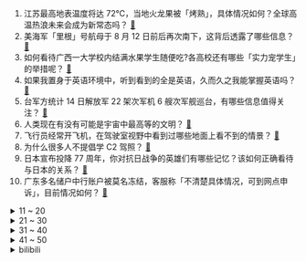 1. 江苏最高地表温度将达 72℃，当地火龙果被「烤熟」，具体情况如何？全球高温热浪未来会成为新常态吗？ [:link:](https://www.zhihu.com/question/548340729)
2. 美海军「里根」号航母于 8 月 12 日前后再次南下，这背后透露了哪些信息？ [:link:](https://www.zhihu.com/question/548355194)
3. 如何看待广西一大学校内结满水果学生随便吃?各高校还有哪些「实力宠学生」的举措呢？ [:link:](https://www.zhihu.com/question/548335386)
4. 如果我置身于英语环境中，听到看到的全是英语，久而久之我能掌握英语吗？ [:link:](https://www.zhihu.com/question/315121538)
5. 台军方统计 14 日解放军 22 架次军机 6 艘次军舰巡台，有哪些信息值得关注？ [:link:](https://www.zhihu.com/question/548387532)
6. 人类现在有没有可能是宇宙中最高等的文明？ [:link:](https://www.zhihu.com/question/275244312)
7. 飞行员经常开飞机，在驾驶室视野中看到过哪些地面上看不到的情景？ [:link:](https://www.zhihu.com/question/342761853)
8. 为什么很多人不提倡学 C2 驾照？ [:link:](https://www.zhihu.com/question/335140617)
9. 日本宣布投降 77 周年，你对抗日战争的英雄们有哪些记忆？该如何正确看待与日本的关系？ [:link:](https://www.zhihu.com/question/548423467)
10. 广东多名储户中行账户被莫名冻结，客服称「不清楚具体情况，可到网点申诉」，目前情况如何？ [:link:](https://www.zhihu.com/question/547634907)
<details>
<summary>11 ~ 20</summary>

11. 为什么恐怖片里信奉正神的神职人员斗不过恶灵、邪神？ [:link:](https://www.zhihu.com/question/543052194)
12. 如果唐僧九九八十一难的最后一难是电车难题，那么唐僧怎么选择？ [:link:](https://www.zhihu.com/question/522895422)
13. 《英雄联盟》上中辅都会玩，为什么就是玩不好打野位呢？ [:link:](https://www.zhihu.com/question/514505786)
14. 如果自己的经济能力够强，不需要孩子帮自己养老，那生孩子的意义是什么？ [:link:](https://www.zhihu.com/question/548405557)
15. 你觉得一个人打游戏会感到孤独吗？ [:link:](https://www.zhihu.com/question/548396724)
16. 在深圳生活你们觉得累吗？ [:link:](https://www.zhihu.com/question/546359949)
17. 8月15日凌晨，阿灵顿major总决赛LGD1:3输给雪碧，你怎么看？ [:link:](https://www.zhihu.com/question/548426613)
18. 害怕出门，害怕人多的地方，但还想减肥，怎么办？ [:link:](https://www.zhihu.com/question/548292383)
19. 家长接触自己的研究生导师合适吗? [:link:](https://www.zhihu.com/question/49569932)
20. 男子出车祸被护栏插中脑袋身亡 ，小鹏汽车回应「系手动驾驶」，事故原因可能是什么？如何避免发生类似事故？ [:link:](https://www.zhihu.com/question/548333823)
</details>
<details>
<summary>21 ~ 30</summary>

21. 特拉斯党内调查领先对手苏纳克 22 个百分点，有望接任英国首相，若胜出或对英国及中英关系带来哪些影响？ [:link:](https://www.zhihu.com/question/548357095)
22. 13岁，准初一，看不进名著了怎么办？ [:link:](https://www.zhihu.com/question/546155082)
23. 2022 LPL 夏季常规赛收官战 RNG 1:2 不敌 LGD 丢失复活甲，如何评价这场比赛？ [:link:](https://www.zhihu.com/question/548376299)
24. 选调生，到基层快两个星期了，天天坐在办公室，没人管我，该怎么办？ [:link:](https://www.zhihu.com/question/548075547)
25. 海南三亚将自 8 月 15 日零时起有序恢复机场国内航班商业化运行，目前当地疫情情况如何？ [:link:](https://www.zhihu.com/question/548373317)
26. 中国「稳态强磁场实验装置」实现重大突破，创造相当于地球磁场 90 多万倍的磁场，这有多厉害？ [:link:](https://www.zhihu.com/question/548311745)
27. 为什么会有人认为黛玉可以做妾？ [:link:](https://www.zhihu.com/question/474108302)
28. 给你 1 亿元但是你必须吃一勺随机化学元素，你会吃吗？ [:link:](https://www.zhihu.com/question/543286181)
29. 中央气象台表示安徽马鞍山 14 日 14 时气温居全国高温榜第一，当地究竟有多热？高温天气要注意什么？ [:link:](https://www.zhihu.com/question/548368081)
30. 为什么有人说俄罗斯在乌克兰战争拖得越久越有利？ [:link:](https://www.zhihu.com/question/536807958)
</details>
<details>
<summary>31 ~ 40</summary>

31. 美国商务部宣布「断供 EDA 软件」，目前国产 EDA 水平如何？如何寻求突破？ [:link:](https://www.zhihu.com/question/548288003)
32. 西藏官方表示「对初筛阳性人员不再复核，按无症状管理」，这可能出于哪些考虑？西藏本轮疫情预计何时结束？ [:link:](https://www.zhihu.com/question/548325116)
33. 为什么有很多男生打游戏就可以很快乐？ [:link:](https://www.zhihu.com/question/347424469)
34. 如何评价电影《外太空的莫扎特》？ [:link:](https://www.zhihu.com/question/457462565)
35. 俄乌冲突是俄罗斯和北约之间的冲突吗？ [:link:](https://www.zhihu.com/question/548065319)
36. 如何评价《这！就是街舞》第五季第一期? [:link:](https://www.zhihu.com/question/547985591)
37. 你最近想通了什么事情？ [:link:](https://www.zhihu.com/question/411884641)
38. 国内和国外的可口可乐，口味上有何差别？为什么会有差别？ [:link:](https://www.zhihu.com/question/542235779)
39. 韩国政府宣布光复节特赦名单，三星集团掌门李在镕特赦，李明博不在特赦名单上，说明了什么？ [:link:](https://www.zhihu.com/question/548056486)
40. 法国总统马克龙签署芬兰和瑞典加入北约的议定书，此举释放了哪些信号？ [:link:](https://www.zhihu.com/question/548364439)
</details>
<details>
<summary>41 ~ 50</summary>

41. 今夏北半球多国遭遇极端高温天气，持续高温会否成为常态？面对气候问题还可以采取哪些有效应对手段？ [:link:](https://www.zhihu.com/question/548364050)
42. 在生活中真正遇到或身为反社会人格者，是一种什么样的体验？ [:link:](https://www.zhihu.com/question/29362182)
43. 为什么在成年以后眼镜度数还会上涨？有哪些实用的护眼小技巧？ [:link:](https://www.zhihu.com/question/548269759)
44. 《冰雨火》空降播出，这部剧会成为暑期档最大爆款吗？ [:link:](https://www.zhihu.com/question/465084547)
45. 近些年，有哪些让你眼前一亮的卫视晚会？ [:link:](https://www.zhihu.com/question/548245608)
46. 高三复读一年反而更差了，会不会很丢人？ [:link:](https://www.zhihu.com/question/548330149)
47. 学生党家用打印机有哪些推荐？ [:link:](https://www.zhihu.com/question/265997721)
48. 周深在8.13日晚的央视夏日歌会演唱了《星鱼》和《兰亭序》，你觉得周深唱的怎么样？ [:link:](https://www.zhihu.com/question/548298461)
49. 如何评价《断·桥》中王俊凯的表现？ [:link:](https://www.zhihu.com/question/536776275)
50. 当今读书真的是最好的出路吗？ [:link:](https://www.zhihu.com/question/547349896)
</details><details>
<summary>bilibili</summary>

1. 《崩坏3》动画短片「因你而在的故事」 [:link:](//www.bilibili.com/video/BV1fY4y1F7GL)
2. 【何同学】我做了一个自己打字的键盘... [:link:](//www.bilibili.com/video/BV1W14y1b7Mq)
3. 再不多做梦，就要长大了！ [:link:](//www.bilibili.com/video/BV1GU4y1C7vm)
4. 【亮记生物鉴定】网络热传生物鉴定42 [:link:](//www.bilibili.com/video/BV1ZG4y1Y7Cc)
5. 一开始我以为他是作家，最后我发现，他是真正的“作家”！生活的诗人！ [:link:](//www.bilibili.com/video/BV1eN4y157J1)
6. 【散人】国产民俗恐怖《纸嫁衣4》 红丝缠，情难解（完结共5P） [:link:](//www.bilibili.com/video/BV1jT411A7c6)
7. 【全明星出海】废土之海 [:link:](//www.bilibili.com/video/BV1ud4y1K7GF)
8. 《原神》3.0版本PV：「千朵玫瑰带来的黎明」 [:link:](//www.bilibili.com/video/BV19a411P7zk)
9. 【谭谈交通】：生活击倒我，但没有击败：“只要有一口气在，人就要好好活” [:link:](//www.bilibili.com/video/BV1pN4y1G7fG)
10. 我女朋友是迪拜公主 [:link:](//www.bilibili.com/video/BV14S4y1s7SU)
<details>
<summary>11 ~ 20</summary>

11. 【医案寻踪】中国人90%不适合喝牛奶？探索过程中我发现了不为人知的秘密... [:link:](//www.bilibili.com/video/BV1hY4y1c7pA)
12. 你的快递是这么丢的！ [:link:](//www.bilibili.com/video/BV1zg411k7sa)
13. 【TF家族】《2022TF家族夏季运动会纪录片——凝聚》 [:link:](//www.bilibili.com/video/BV1nW4y1Y73B)
14. 超管に駆ける [:link:](//www.bilibili.com/video/BV16G41187iU)
15. 小潮team辩论赛2【杜海皇】 [:link:](//www.bilibili.com/video/BV1AG4y1a7Ww)
16. 做遵纪守法的好公民 [:link:](//www.bilibili.com/video/BV1kF411w719)
17. 女人，你拿什么跟我比！ [:link:](//www.bilibili.com/video/BV1x14y1b72c)
18. 换地图了，兄弟们 [:link:](//www.bilibili.com/video/BV1oT411w7jq)
19. 谁 是 嫩 蝶？！ [:link:](//www.bilibili.com/video/BV1JW4y1h7i2)
20. 没人能拒绝贴贴睡 但是 [:link:](//www.bilibili.com/video/BV1yg411k75L)
</details>
<details>
<summary>21 ~ 30</summary>

21. ''策划眼里的元歌'' [:link:](//www.bilibili.com/video/BV1NG4y1e7Yu)
22. 因为是中医，很多人刷到我就划走了，很多人甚至不知道中医可以治疗各种结节、息肉、胃肠疾病！ [:link:](//www.bilibili.com/video/BV1uY4y1c7vz)
23. 【猛男版】叮叮当当舞 怎么跟别人的不一样？ [:link:](//www.bilibili.com/video/BV1iN4y1G7dn)
24. 搭档没了，但是瘦了！ [:link:](//www.bilibili.com/video/BV1rF411w7QF)
25. 那晚散步的路上对着这个曾经幻想过9999次的画面发了好久的呆。 [:link:](//www.bilibili.com/video/BV1ag411k7i6)
26. 我家里进坏人了！怎么办？在线等，很急！ [:link:](//www.bilibili.com/video/BV1nV4y14774)
27. 性   别   大   转   换 ！！！ [:link:](//www.bilibili.com/video/BV1z14y1b7z2)
28. 【俄罗斯街拍P28】优雅与年龄无关 | Semkavkvadrate [:link:](//www.bilibili.com/video/BV1td4y1K7iJ)
29. 做V一天只睡两小时..太累直播睡着了.. [:link:](//www.bilibili.com/video/BV1rB4y157bK)
30. 这栋大楼住的全是变态！我要搬家！ [:link:](//www.bilibili.com/video/BV1ea411P7jg)
</details>
<details>
<summary>31 ~ 40</summary>

31. 《无 缝 衔 接》 [:link:](//www.bilibili.com/video/BV1hS4y1s7u8)
32. 【崩坏3】爱莉希雅的化妆小课堂 [:link:](//www.bilibili.com/video/BV12T411w7CN)
33. 你不是我的《MAMA》，你是我唯一的怒那 [:link:](//www.bilibili.com/video/BV14U4y1C7dA)
34. 公安部摧毁6款淫秽漫画APP！来看看有没有你熟悉的？ [:link:](//www.bilibili.com/video/BV1iP411L7QM)
35. ⚡看爷用原神全五十一位角色给你耍个把戏⚡ [:link:](//www.bilibili.com/video/BV1pN4y1G7tX)
36. 以 负 之 名，整 顿 食 场 [:link:](//www.bilibili.com/video/BV1cv4y1c7gG)
37. 好久没剪女生头发了… [:link:](//www.bilibili.com/video/BV16g411k7XR)
38. 我们看到的只是它蹭对了好心人，看不到的是蹭错了多少双腿，多少无情，就像当年的千寻，以为蹭一下就有好吃的 [:link:](//www.bilibili.com/video/BV1mB4y1t7V4)
39. 《水煮肉片》无辣不欢小伙伴们的福利！ [:link:](//www.bilibili.com/video/BV1C14y1t7MD)
40. 你要写洛阳，就不能只写洛阳 [:link:](//www.bilibili.com/video/BV1FV4y1477g)
</details>
<details>
<summary>41 ~ 50</summary>

41. 鸡腿的神仙吃法，定格动画美食 [:link:](//www.bilibili.com/video/BV14V4y147kf)
42. 御风 [:link:](//www.bilibili.com/video/BV1mW4y1a7gE)
43. 吃饱了骂厨子，人类应该如何看待食物？ [:link:](//www.bilibili.com/video/BV1pY4y1c7pf)
44. 见证历史！中央台发出史上首个高温红色预警，大范围超强酷热进入压轴熔炉阶段 [:link:](//www.bilibili.com/video/BV13V4y147n8)
45. 帮盗月社沐上减掉12斤，顿顿外卖，大鱼大肉，喜笑颜开 [:link:](//www.bilibili.com/video/BV1Fd4y1o7ge)
46. ⚡反抗，是没有用哒⚡ [:link:](//www.bilibili.com/video/BV1Yg411k757)
47. 人之律者登场？十三英桀全灭！带你看往世乐土大结局！「崩坏3剧情讲堂#12」 [:link:](//www.bilibili.com/video/BV1fa411P7M5)
48. 耗时30天！在纸上玩王者 [:link:](//www.bilibili.com/video/BV1fS4y1s7f1)
49. 原神音乐全球好评?国人骄傲作曲家陈致逸丨BGM之神丨HOPICO [:link:](//www.bilibili.com/video/BV1WY4y1c7Wx)
50. 《明日方舟》EP - Undertopia [:link:](//www.bilibili.com/video/BV1ra411P7nn)
</details>
<details>
<summary>51 ~ 60</summary>

51. 这个急救知识，希望所有人都知道！ [:link:](//www.bilibili.com/video/BV1ca411Z7gZ)
52. 虽然有点扫兴，可是我还的说！各位小伙伴得抓紧写作业了啊！ [:link:](//www.bilibili.com/video/BV1KB4y1L7Qw)
53. 荷花酥惊掉英国婆婆下巴！这么漂亮的花是用来吃的？？ [:link:](//www.bilibili.com/video/BV1VW4y1h7vH)
54. 星巴克时代的落幕！【还愿挑战ep12-星巴克】 [:link:](//www.bilibili.com/video/BV1eN4y1G77y)
55. 狗子：请你像只猫！！！ [:link:](//www.bilibili.com/video/BV1UF411w7Vh)
56. 这才是国服关羽的进厂，全体目光向我看齐！【高燃集锦70期】 [:link:](//www.bilibili.com/video/BV1fB4y157yR)
57. 《纸嫁衣4红丝缠》主题曲《道不得经》 [:link:](//www.bilibili.com/video/BV1pW4y1h75V)
58. 你的原神太假了？再说假我扔鞋子了！！！ [:link:](//www.bilibili.com/video/BV1sU4y1C7jr)
59. 这波车技不谈哦！ [:link:](//www.bilibili.com/video/BV1gW4y1h7JT)
60. 【火焰醉剑】爆肝32小时，总于让我悟出了火焰醉剑！ [:link:](//www.bilibili.com/video/BV1YF411w753)
</details>
<details>
<summary>61 ~ 70</summary>

61. PS后期教程—酷炫涂鸦一秒匹配透视！ [:link:](//www.bilibili.com/video/BV1aN4y1579H)
62. 开摆、抄袭、烂活儿不断，它真没救了？《中国小品群英汇》下 [:link:](//www.bilibili.com/video/BV1iP411L7Du)
63. Shadow Of The Sun  (cover） [:link:](//www.bilibili.com/video/BV1414y1b7zc)
64. 【明日方舟】“理想城：长夏狂欢季”IC-1~9平民全关卡低配攻略（含EX突袭）！阵容平民+低练度+语音详解的愉悦攻略！《明日方舟》|魔法Zc目录 [:link:](//www.bilibili.com/video/BV1bN4y1G7F5)
65. 全程挂机却成MVP？运气来了，挡都挡不住！《水浒传》P34 [:link:](//www.bilibili.com/video/BV11B4y167cc)
66. 【原神剧场】少年意气，如清风，如明月 [:link:](//www.bilibili.com/video/BV1da411o789)
67. 超平坦+惊变100天UP主接力生存【第一位】 [:link:](//www.bilibili.com/video/BV14N4y1G7LS)
68. 今儿去探索一下美国人去麦当劳都吃啥！难道老美这饭量就这么多？？ [:link:](//www.bilibili.com/video/BV1Ua411P7Zf)
69. 没有人不喜欢听夸赞，但是销冠却知道怎么夸人可以获得最佳效果！夸人的艺术跟销冠学起来！（只是段子） [:link:](//www.bilibili.com/video/BV1iU4y1C7H6)
70. 22年前的世界级动画神作，大结局到底是什么？ [:link:](//www.bilibili.com/video/BV1LY4y1c73S)
</details>
<details>
<summary>71 ~ 80</summary>

71. 律 政 先 疯 [:link:](//www.bilibili.com/video/BV16F411w7a7)
72. 《 奇 怪 的 鼠 鼠 增 加 了 》 [:link:](//www.bilibili.com/video/BV1DF411w7AK)
73. 万转暴力扇！100个工业扇做散热，让电脑感受十级暴风！【科技达】 [:link:](//www.bilibili.com/video/BV13G4y1e7EB)
74. 扬子鳄本是世界独有的鳄中建筑师 ，怎么被营销号黑到只会吃雪饼了？ [:link:](//www.bilibili.com/video/BV19F411w78z)
75. 是泳装cos！ [:link:](//www.bilibili.com/video/BV1jd4y1P7NJ)
76. 抱歉，最近没更新，给大家解释一下。 [:link:](//www.bilibili.com/video/BV1RB4y1572Y)
77. 一口气看完《刺客信条》全系列！8万字爽看15年刺客故事！ [:link:](//www.bilibili.com/video/BV1ua411o7hy)
78. 《 这 补 课 班，不 上 也 罢！！！》 [:link:](//www.bilibili.com/video/BV1bB4y1573U)
79. 这不是喜剧！是抓捕毒贩现场 [:link:](//www.bilibili.com/video/BV1CS4y1s7az)
80. 96%人没玩过的柯南！这次自己来破案吧~ [:link:](//www.bilibili.com/video/BV1r14y1b7YM)
</details>
<details>
<summary>81 ~ 90</summary>

81. 【不止游戏】国际象棋的“皇后”为什么那么强？ [:link:](//www.bilibili.com/video/BV1od4y1A7pd)
82. 【8K】航拍，但是是直升机！ [:link:](//www.bilibili.com/video/BV1w14y1b7XC)
83. 当代年轻人的神奇消费观，内容过于真实 [:link:](//www.bilibili.com/video/BV1bG411t7Yq)
84. 迷你世界，真的会谢 [:link:](//www.bilibili.com/video/BV1bB4y16782)
85. 能量守恒问题 [:link:](//www.bilibili.com/video/BV1nT411A7M7)
86. 这个解密游戏有亿点点不一样！ [:link:](//www.bilibili.com/video/BV1kF411w7bB)
87. 【塞尔达】7小时萌新和700小时老流氓之间的亿点区别~第五期！ [:link:](//www.bilibili.com/video/BV1US4y1s7aG)
88. 纸 上 建 模 [:link:](//www.bilibili.com/video/BV1YF411w7EN)
89. 哲学名言“他人即地狱”是什么鬼？【丁远】 [:link:](//www.bilibili.com/video/BV1iS4y147Q5)
90. 当老板在超市养猫，每天不同顾客反应太搞笑，猫:我就是被你们气胖的 [:link:](//www.bilibili.com/video/BV1wY4y1A7Th)
</details>
<details>
<summary>91 ~ 100</summary>

91. 【原神】(8.15已更)恒动械画/复原[械画部件]/解密攻略/活动/原神2.8 [:link:](//www.bilibili.com/video/BV1QS4y1s7Rj)
92. 怪我，身手太好了 [:link:](//www.bilibili.com/video/BV1uG4y1e7ZF)
93. 42度在家造溜冰场降温，猫上去直呼脚滑！ [:link:](//www.bilibili.com/video/BV1wa411Z77n)
94. 想当不良少女，但是很呆（？） [:link:](//www.bilibili.com/video/BV1Kd4y1o7zx)
95. 今年夏天极端高温的底层地理逻辑，究竟是什么？【地球知识局】 [:link:](//www.bilibili.com/video/BV1S14y1b75v)
96. 板凳面   厨子探店¥？？？ [:link:](//www.bilibili.com/video/BV18V4y147aj)
97. “水爷”再发声：凭什么一块“北美殖民地”要做全球人民的主？ [:link:](//www.bilibili.com/video/BV1Ua411P7ZY)
98. 当疆域阿力木遇到网络热门营销号 [:link:](//www.bilibili.com/video/BV1Dv4y1F7pt)
99. 如何优雅的暗示媳妇儿回娘家？ [:link:](//www.bilibili.com/video/BV1wS4y1x7aC)
100. 我用非遗香云纱做了一条会飞的裙子! [:link:](//www.bilibili.com/video/BV15U4y1C7ZR)
</details></details>